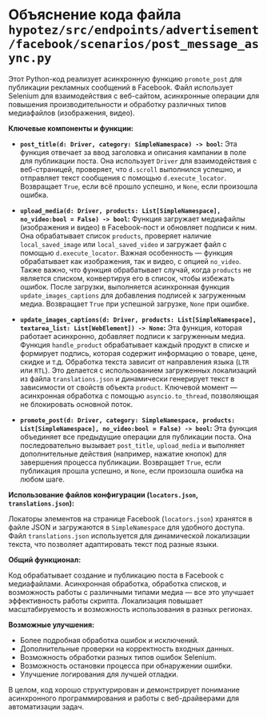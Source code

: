 # Объяснение кода файла `hypotez/src/endpoints/advertisement/facebook/scenarios/post_message_async.py`

Этот Python-код реализует асинхронную функцию `promote_post` для публикации рекламных сообщений в Facebook.  Файл использует Selenium для взаимодействия с веб-сайтом, асинхронные операции для повышения производительности и обработку различных типов медиафайлов (изображения, видео).

**Ключевые компоненты и функции:**

* **`post_title(d: Driver, category: SimpleNamespace) -> bool`:** Эта функция отвечает за ввод заголовка и описания кампании в поле для публикации поста. Она использует `Driver` для взаимодействия с веб-страницей, проверяет, что `d.scroll` выполнился успешно, и отправляет текст сообщения с помощью `d.execute_locator`.  Возвращает `True`, если всё прошло успешно, и `None`, если произошла ошибка.

* **`upload_media(d: Driver, products: List[SimpleNamespace], no_video:bool = False) -> bool`:** Функция загружает медиафайлы (изображения и видео) в Facebook-пост и обновляет подписи к ним.  Она обрабатывает список `products`, проверяет наличие `local_saved_image` или `local_saved_video` и загружает файл с помощью `d.execute_locator`.  Важная особенность — функция обрабатывает как изображения, так и видео, с опцией `no_video`.  Также важно, что функция обрабатывает случай, когда `products` не является списком, конвертируя его в список, чтобы избежать ошибок.  После загрузки, выполняется асинхронная функция `update_images_captions` для добавления подписей к загруженным медиа. Возвращает `True` при успешной загрузке, `None` при ошибке.

* **`update_images_captions(d: Driver, products: List[SimpleNamespace], textarea_list: List[WebElement]) -> None`:**  Эта функция, которая работает асинхронно, добавляет подписи к загруженным медиа. Функция `handle_product` обрабатывает каждый продукт в списке и формирует подпись, которая содержит информацию о товаре, цене, скидке и т.д. Обработка текста зависит от направления языка (`LTR` или `RTL`).  Это делается с использованием загруженных локализаций из файла `translations.json` и динамически генерирует текст в зависимости от свойств объекта `product`.  Ключевой момент — асинхронная обработка с помощью `asyncio.to_thread`, позволяющая не блокировать основной поток.


* **`promote_post(d: Driver, category: SimpleNamespace, products: List[SimpleNamespace], no_video:bool = False) -> bool`:**  Эта функция объединяет все предыдущие операции для публикации поста. Она последовательно вызывает `post_title`, `upload_media` и выполняет дополнительные действия (например, нажатие кнопок)  для завершения процесса публикации.  Возвращает `True`, если публикация прошла успешно, и `None`, если произошла ошибка на любом шаге.

**Использование файлов конфигурации (`locators.json`, `translations.json`):**

Локаторы элементов на странице Facebook (`locators.json`) хранятся в файле JSON и загружаются в `SimpleNamespace` для удобного доступа.  Файл `translations.json` используется для динамической локализации текста, что позволяет адаптировать текст под разные языки.

**Общий функционал:**

Код обрабатывает создание и публикацию поста в Facebook с медиафайлами. Асинхронная обработка, обработка списков, и возможность работы с различными типами медиа — все это улучшает эффективность работы скрипта.  Локализация повышает масштабируемость и возможность использования в разных регионах.

**Возможные улучшения:**

* Более подробная обработка ошибок и исключений.
* Дополнительные проверки на корректность входных данных.
* Возможность обработки разных типов ошибок Selenium.
* Возможность остановки процесса при обнаружении ошибки.
* Улучшение логирования для лучшей отладки.

В целом, код хорошо структурирован и демонстрирует понимание асинхронного программирования и работы с веб-драйверами для автоматизации задач.